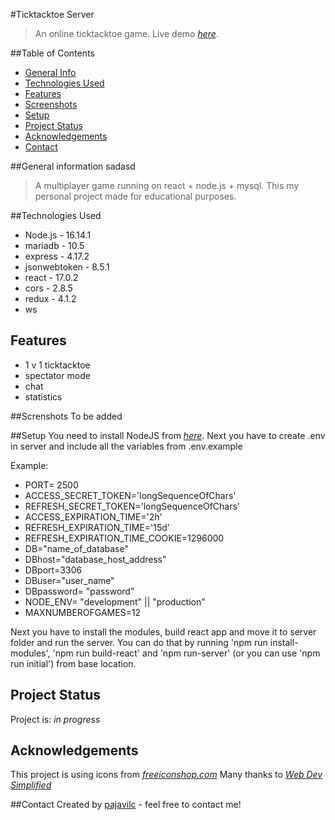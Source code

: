 #Ticktacktoe Server
> An online ticktacktoe game. Live demo [_here_](http://tttproj.ddns.net/).

##Table of Contents
* [General Info](#general-information)
* [Technologies Used](#technologies-used)
* [Features](#features)
* [Screenshots](#screenshots)
* [Setup](#setup)
* [Project Status](#project-status)
* [Acknowledgements](#acknowledgements)
* [Contact](#contact)

##General information
sadasd
>A multiplayer game running on react + node.js + mysql.
>This my personal project made for educational purposes.

##Technologies Used
- Node.js - 16.14.1
- mariadb - 10.5
- express - 4.17.2
- jsonwebtoken - 8.5.1
- react - 17.0.2
- cors - 2.8.5
- redux - 4.1.2
- ws

## Features
- 1 v 1 ticktacktoe
- spectator mode
- chat
- statistics

##Screnshots
To be added

##Setup
You need to install NodeJS from [_here_](https://nodejs.org/en/download/). Next you have to create .env in server and include all the variables from .env.example
	
  Example:
- PORT= 2500
- ACCESS_SECRET_TOKEN='longSequenceOfChars'
- REFRESH_SECRET_TOKEN='longSequenceOfChars'
- ACCESS_EXPIRATION_TIME='2h'
- REFRESH_EXPIRATION_TIME='15d'
- REFRESH_EXPIRATION_TIME_COOKIE=1296000
- DB="name_of_database"
- DBhost="database_host_address"
- DBport=3306
- DBuser="user_name"
- DBpassword= "password"
- NODE_ENV= "development" || "production"
- MAXNUMBEROFGAMES=12

Next you have to install the modules, build react app and move it to server folder and run the server. You can do that by running 'npm run install-modules', 'npm run build-react' and 'npm run-server' (or you can use 'npm run initial') from base location.

## Project Status
Project is: _in progress_

## Acknowledgements
This project is using icons from [_freeiconshop.com_](https://freeiconshop.com/)
Many thanks to [_Web Dev Simplified_](https://www.youtube.com/c/WebDevSimplified)

##Contact
Created by [pajavilc](https://github.com/pajavilc) - feel free to contact me!
